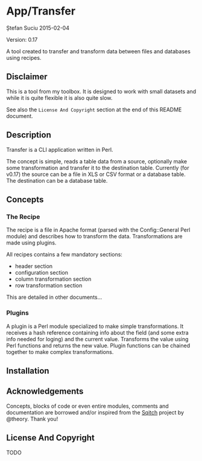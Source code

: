App/Transfer
============
Ștefan Suciu
2015-02-04

Version: 0.17

A tool created to transfer and transform data between files and
databases using recipes.


Disclaimer
----------

This is a tool from my toolbox.  It is designed to work with small
datasets and while it is quite flexible it is also quite slow.

See also the `License And Copyright` section at the end of this README
document.


Description
-----------

Transfer is a CLI application written in Perl.

The concept is simple, reads a table data from a source, optionally
make some transformation and transfer it to the destination table.
Currently (for v0.17) the source can be a file in XLS or CSV format or
a database table.  The destination can be a database table.


Concepts
--------

### The Recipe ###

The recipe is a file in Apache format (parsed with the Config::General
Perl module) and describes how to transform the data.  Transformations
are made using plugins.

All recipes contains a few mandatory sections:

- header section
- configuration section
- column transformation section
- row transformation section

This are detailed in other documents...


### Plugins ###

A plugin is a Perl module specialized to make simple transformations.
It receives a hash reference containing info about the field (and some
extra info needed for loging) and the current value.  Transforms the
value using Perl functions and returns the new value.  Plugin
functions can be chained together to make complex transformations.


Installation
------------


Acknowledgements
----------------

Concepts, blocks of code or even entire modules, comments and
documentation are borrowed and/or inspired from the
[Sqitch](https://github.com/theorx/sqitch) project by @theory.  Thank
you!


License And Copyright
---------------------

TODO
